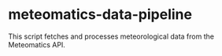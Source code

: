 # meteomatics-data-pipeline
This script fetches and processes meteorological data from the Meteomatics API.
